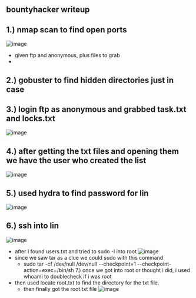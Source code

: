 bountyhacker writeup
  - 

1.) nmap scan to find open ports 
  - 
  ![image](https://github.com/TekTristan/cyber-rooms/assets/92371193/54099765-98d6-4e35-a8af-53501210a5aa)
  - given ftp and anonymous, plus files to grab
  - 
2.) gobuster to find hidden directories just in case
  -
  
3.) login ftp as anonymous and grabbed task.txt and locks.txt
  -
  ![image](https://github.com/TekTristan/cyber-rooms/assets/92371193/873556c0-7ed1-47ee-a8a0-0a21d104ab0d)

4.) after getting the txt files and opening them we have the user who created the list 
  -
  ![image](https://github.com/TekTristan/cyber-rooms/assets/92371193/08667cbe-3de4-439f-b05e-aa8dc1a4e063)

5.) used hydra to find password for lin 
  -
  ![image](https://github.com/TekTristan/cyber-rooms/assets/92371193/d24ea343-bf74-49d6-bdee-3c0c5d4e0665)

6.) ssh into lin
  -
  ![image](https://github.com/TekTristan/cyber-rooms/assets/92371193/52a68029-3e5b-401d-8964-a9e0d24e4c1c)
  - after I found users.txt and tried to sudo -l into root
  ![image](https://github.com/TekTristan/cyber-rooms/assets/92371193/8eb1968a-fac3-4c96-b0bd-398fc66280ce)
  - since we saw tar as a clue we could sudo with this command
    -   sudo tar -cf /dev/null /dev/null --checkpoint=1 --checkpoint-action=exec=/bin/sh
7.) once we got into root or thought i did, i used whoami to doublecheck if i was root
  - then used locate root.txt to find the directory for the txt file.
      - then finally got the root.txt file 
  ![image](https://github.com/TekTristan/cyber-rooms/assets/92371193/61453ee8-3f57-4f36-89c0-557583e8350d)



